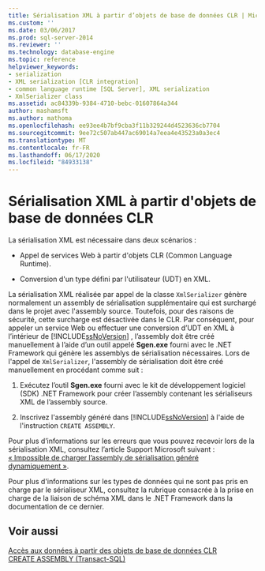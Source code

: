```yaml
---
title: Sérialisation XML à partir d’objets de base de données CLR | Microsoft Docs
ms.custom: ''
ms.date: 03/06/2017
ms.prod: sql-server-2014
ms.reviewer: ''
ms.technology: database-engine
ms.topic: reference
helpviewer_keywords:
- serialization
- XML serialization [CLR integration]
- common language runtime [SQL Server], XML serialization
- XmlSerializer class
ms.assetid: ac84339b-9384-4710-bebc-01607864a344
author: mashamsft
ms.author: mathoma
ms.openlocfilehash: ee93ee4b7bf9cba3f11b329244d4523636cb7704
ms.sourcegitcommit: 9ee72c507ab447ac69014a7eea4e43523a0a3ec4
ms.translationtype: MT
ms.contentlocale: fr-FR
ms.lasthandoff: 06/17/2020
ms.locfileid: "84933138"
---
```

# <a name="xml-serialization-from-clr-database-objects"></a>Sérialisation XML à partir d'objets de base de données CLR
  La sérialisation XML est nécessaire dans deux scénarios :  
  
-   Appel de services Web à partir d'objets CLR (Common Language Runtime).  
  
-   Conversion d'un type défini par l'utilisateur (UDT) en XML.  
  
 La sérialisation XML réalisée par appel de la classe `XmlSerializer` génère normalement un assembly de sérialisation supplémentaire qui est surchargé dans le projet avec l'assembly source. Toutefois, pour des raisons de sécurité, cette surcharge est désactivée dans le CLR. Par conséquent, pour appeler un service Web ou effectuer une conversion d’UDT en XML à l’intérieur de [!INCLUDE[ssNoVersion](../../includes/ssnoversion-md.md)] , l’assembly doit être créé manuellement à l’aide d’un outil appelé **Sgen.exe** fourni avec le .NET Framework qui génère les assemblys de sérialisation nécessaires. Lors de l'appel de `XmlSerializer`, l'assembly de sérialisation doit être créé manuellement en procédant comme suit :  
  
1.  Exécutez l’outil **Sgen.exe** fourni avec le kit de développement logiciel (SDK) .NET Framework pour créer l’assembly contenant les sérialiseurs XML de l’assembly source.  
  
2.  Inscrivez l'assembly généré dans [!INCLUDE[ssNoVersion](../../includes/ssnoversion-md.md)] à l'aide de l'instruction `CREATE ASSEMBLY`.  
  
 Pour plus d’informations sur les erreurs que vous pouvez recevoir lors de la sérialisation XML, consultez l’article Support Microsoft suivant : [« Impossible de charger l’assembly de sérialisation généré dynamiquement »](https://support.microsoft.com/kb/913668).  
  
 Pour plus d'informations sur les types de données qui ne sont pas pris en charge par le sérialiseur XML, consultez la rubrique consacrée à la prise en charge de la liaison de schéma XML dans le .NET Framework dans la documentation de ce dernier.  
  
## <a name="see-also"></a>Voir aussi  
 [Accès aux données à partir des objets de base de données CLR](../../relational-databases/clr-integration/data-access/data-access-from-clr-database-objects.md)   
 [CREATE ASSEMBLY &#40;Transact-SQL&#41;](/sql/t-sql/statements/create-assembly-transact-sql)  
  
  

